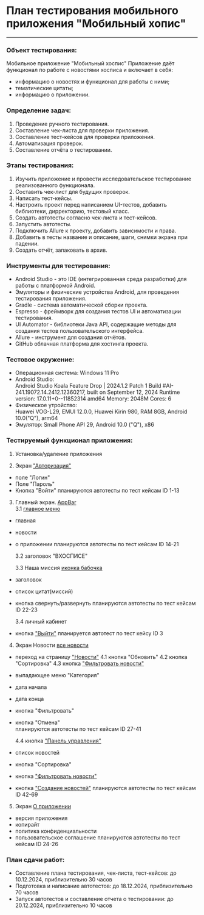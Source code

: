 # План тестирования мобильного приложения "Мобильный хопис"
______________________________________________________________
### Объект тестирования:
Мобильное приложение "Мобильный хоспис"
Приложение даёт функционал по работе с новостями хосписа и включает в себя:
- информацию о новостях и функционал для работы с ними;
- тематические цитаты;
- информацию о приложении.

### Определение задач:
1. Проведение ручного тестирования.
2. Составление чек-листа для проверки приложения.
3. Составление тест-кейсов для проверки приложения.
4. Автоматизация проверок.
5. Составление отчёта о тестировании.

### Этапы тестирования:
1. Изучить приложение и провести исследовательское тестирование реализованного функционала.
2. Составить чек-лист для будущих проверок.
3. Написать тест-кейсы.
4. Настроить проект перед написанием UI-тестов, добавить библиотеки, дирректорию, тестовый класс.
5. Создать автотесты согласно чек-листа и тест-кейсов.
5. Запустить автотесты.
6. Подключить Allure к проекту, добавить зависимости и права.
7. Добавить в тесты название и описание, шаги, снимки экрана при падении.
7. Создать отчёт, запаковать в архив.

### Инструменты для тестирования:
- Android Studio - это IDE (интегрированная среда разработки) для работы с платформой Android.
- Эмуляторы и физические устройства Android, для проведения тестирования приложения.
- Gradle - система автоматической сборки проекта.
- Espresso - фреймворк для создания тестов UI и автоматизации тестирования.
- UI Automator - библиотеки Java API, содержащие методы для создания тестов пользовательского интерфейса.
- Allure - инструмент для создания отчётов.
- GitHub облачная платформа для хостинга проекта.

### Тестовое окружение:
- Операционная система: Windows 11 Pro
- Android Studio:  
  Android Studio Koala Feature Drop | 2024.1.2 Patch 1
  Build #AI-241.19072.14.2412.12360217, built on September 12, 2024
  Runtime version: 17.0.11+0--11852314 amd64
  Memory: 2048M
  Cores: 6
- Физическое утройство:  
  Huawei VOG-L29, EMUI 12.0.0, Huawei Kirin 980, RAM 8GB, Android 10.0("Q"), arm64
- Эмулятор:
  Small Phone API 29, Android 10.0 ("Q"), x86

### Тестируемый функционал приложения:
1. Установка/удаление приложения

2. Экран ["Авторизация"](Screenshot/screenHosp/Autorization.jpg)

- поле "Логин"
- Поле "Пароль"
- Кнопка "Войти"
  планируются автотесты по тест кейсам ID 1-13

3. Главный экран. [AppBar](Screenshot/screenHosp/AppBar.jpg)  
  3.1 [главное меню](Screenshot/screenHosp/BurgerMenu.jpg)
- главная
- новости
- о приложении
  планируются автотесты по тест кейсам ID 14-21

  3.2 заголовок "ВХОСПИСЕ"  

  3.3 Наша миссия [иконка бабочка](Screenshot/screenHosp/QuotesPage.jpg)
- заголовок
- список цитат(миссий)
- кнопка свернуть/развернуть
  планируются автотесты по тест кейсам ID 22-23

  3.4 личный кабинет
- кнопка ["Выйти"](Screenshot/screenHosp/LogOut.jpg)
  планируется автотест по тест кейсу ID 3

4.  Экран Новости [все новости](Screenshot/screenHosp/MainPage.jpg)  

- переход на страницу ["Новости"](Screenshot/screenHosp/NewsPage.jpg)
  4.1  кнопка "Обновить"
  4.2  кнопка "Сортировка"
  4.3  кнопка ["Фильтровать новости"](Screenshot/screenHosp/FilterNews.jpg)
- выпадающее меню "Категория"
- дата начала
- дата конца
- кнопка "Фильтровать"
- кнопка "Отмена"  
  планируются автотесты по тест кейсам ID 27-41

  4.4  кнопка ["Панель управления"](Screenshot/screenHosp/ControlPanel.jpg)
- список новостей
- кнопка "Сортировка"
- кнопка ["Фильтровать новости"](Screenshot/screenHosp/ControlPanelFilterNews.jpg)
- кнопка ["Создание новостей"](Screenshot/screenHosp/ControlPanelCreatingNews.jpg)
  планируются автотесты по тест кейсам ID 42-69

5. Экран [О приложении](Screenshot/screenHosp/AboutApp.jpg)
- версия приложения
- копирайт
- политика конфиденциальности
- пользовательское соглашение
  планируются автотесты по тест кейсам ID 24-26


### План сдачи работ:
- Составление плана тестирования, чек-листа, тест-кейсов: до 10.12.2024, приблизительно 30 часов
- Подготовка и написание автотестов: до 18.12.2024, приблизительно 70 часов
- Запуск автотестов и составление отчета о тестировании: до 20.12.2024, приблизительно 10 часов

